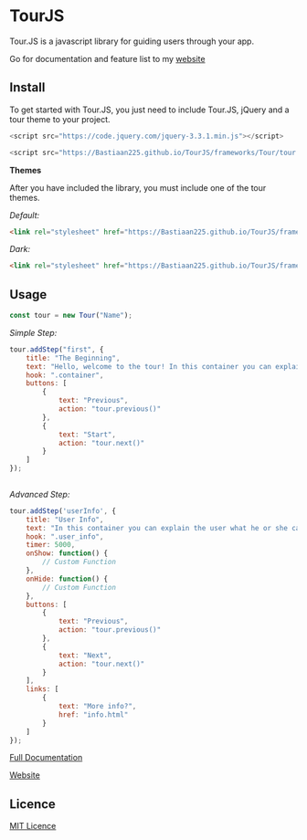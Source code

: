 # TourJS
Tour.JS is a javascript library for guiding users through your app.

Go for documentation and feature list to my [website](https://bastiaan225.github.io/TourJS/)

**Install**
---
To get started with Tour.JS, you just need to include Tour.JS, jQuery and a tour theme to your project.
```javascript
<script src="https://code.jquery.com/jquery-3.3.1.min.js"></script>
```

```javascript
<script src="https://Bastiaan225.github.io/TourJS/frameworks/Tour/tour.js"></script>
```

**Themes**

After you have included the library, you must include one of the tour themes.

*Default:*
```html
<link rel="stylesheet" href="https://Bastiaan225.github.io/TourJS/frameworks/Tour/tour-default.css">
```

*Dark:*
```html
<link rel="stylesheet" href="https://Bastiaan225.github.io/TourJS/frameworks/Tour/tour-dark.css">           
```

**Usage**
---
```javascript
const tour = new Tour("Name");
```

*Simple Step:*
```javascript
tour.addStep("first", {
    title: "The Beginning",
    text: "Hello, welcome to the tour! In this container you can explain the user what he or she can do.",
    hook: ".container",
    buttons: [
        {
            text: "Previous",
            action: "tour.previous()"
        },
        {
            text: "Start",
            action: "tour.next()"
        }
    ]
});
           
```

*Advanced Step:*
```javascript
tour.addStep('userInfo', {
    title: "User Info",
    text: "In this container you can explain the user what he or she can do.",
    hook: ".user_info",
    timer: 5000,
    onShow: function() {
        // Custom Function
    },
    onHide: function() {
        // Custom Function
    },
    buttons: [
        {
            text: "Previous",
            action: "tour.previous()"
        },
        {
            text: "Next",
            action: "tour.next()"
        }
    ],
    links: [
        {
            text: "More info?",
            href: "info.html"
        }
    ]
});
```

[Full Documentation](https://bastiaan225.github.io/TourJS/documentation.html)

[Website](https://bastiaan225.github.io/TourJS/)

**Licence**
---
[MIT Licence](https://github.com/Bastiaan225/TourJS/blob/master/LICENSE)
